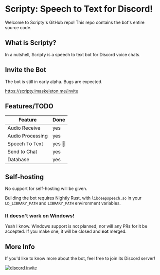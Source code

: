 # Scripty: Speech to Text for Discord!

Welcome to Scripty's GitHub repo! This repo contains the bot's entire source code.

## What is Scripty?

In a nutshell, Scripty is a speech to text bot for Discord voice chats.

## Invite the Bot

The bot is still in early alpha. Bugs are expected.

https://scripty.imaskeleton.me/invite

## Features/TODO

| Feature | Done |
| --- | --- |
| Audio Receive | yes |
| Audio Processing | yes |
| Speech To Text | yes 🎉 |
| Send to Chat | yes |
| Database | yes |

## Self-hosting

No support for self-hosting will be given.

Building the bot requires Nightly Rust, with `libdeepspeech.so` in your `LD_LIBRARY_PATH` 
and `LIBRARY_PATH` environment variables.

### It doesn't work on Windows!
Yeah I know. Windows support is not planned, nor will any PRs for it be accepted.
If you make one, it will be closed and **not** merged.


## More Info

If you'd like to know more about the bot, feel free to join its Discord server!

[![discord invite](https://img.shields.io/discord/675390855716274216?logo=discord&style=for-the-badge)](https://discord.gg/xSpNJSjNhq)
